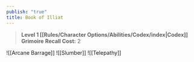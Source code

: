 ```yaml
---
publish: "true"
title: Book of Illiat
---
```

> **Level 1 [[Rules/Character Options/Abilities/Codex/index|Codex]] Grimoire**
> **Recall Cost:** 2

![[Arcane Barrage]]
![[Slumber]]
![[Telepathy]]